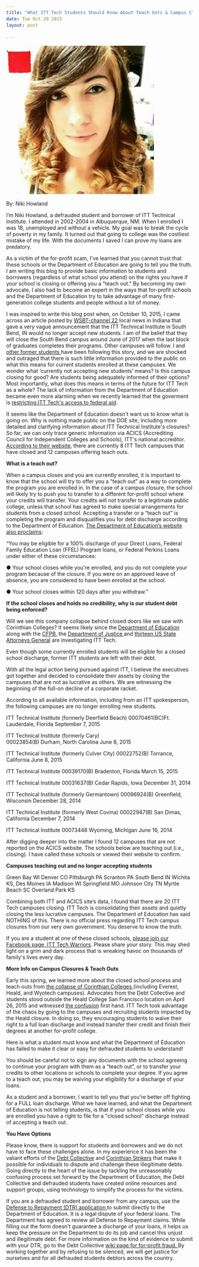 ```yaml
---
title: "What ITT Tech Students Should Know About Teach Outs & Campus Closures"
date: Tue Oct 20 2015
layout: post

---
```


![alt](/assets/images/2015/10/niki2.jpg)

By: Niki Howland

I’m Niki Howland, a defrauded student and borrower of ITT Technical Institute. I attended in 2002-2004 in Albuquerque, NM. When I enrolled I was 18, unemployed and without a vehicle. My goal was to break the cycle of poverty in my family. It turned out that going to college was the costliest mistake of my life. With the documents I saved I can prove my loans are predatory.

As a victim of the for-profit scam, I've learned that you cannot trust that these schools or the Department of Education are going to tell you the truth. I am writing this blog to provide basic information to students and borrowers (regardless of what school you attend) on the rights you have if your school is closing or offering you a "teach out." By becoming my own advocate, I also had to become an expert in the ways that for-profit schools and the Department of Education try to take advantage of many first-generation college students and people without a lot of money. 

I was inspired to write this blog post when, on October 10, 2015, I came across an article posted by [WSBT-channel 22](http://m.wsbt.com/news/ITT-Tech-no-longer-accepting-new-students/35765744) local news in Indiana that gave a very vague announcement that the ITT Technical Institute in South Bend, IN would no longer accept new students. I am of the belief that they will close the South Bend campus around June of 2017 when the last block of graduates completes their programs. Other campuses will follow. I and [ other former students ](http://www.facebook.com/groups/ITTTechnicalInstituteLawsuitWarriors/)have been following this story, and we are shocked and outraged that there is such little information provided to the public on what this means for current students enrolled at these campuses. We wonder what ‘currently not accepting new students’ means? Is this campus closing for good? Are students being adequately informed of their options? Most importantly, what does this means in terms of the future for ITT Tech as a whole? The lack of information from the Department of Education became even more alarming when we recently learned that the goverment is [restricting ITT Tech's access to federal aid](http://consumerist.com/2015/10/20/more-trouble-for-itt-education-services-agency-restricts-for-profits-use-of-federal-student-aid/). 


It seems like the Department of Education doesn't want us to know what is going on. Why is nothing made public on the DOE site, including more detailed and clarifying information about ITT Technical Institute's closures? So far, we can only trace generic information via  ACICS (Accrediting Council for Independent Colleges and Schools), ITT's national accreditor. [According to their website](http://www.acics.org/commission%20actions/content.aspx?id=1476), there are currently 8 ITT Tech campuses that have closed and 12 campuses offering teach outs. 

**What is a teach out?**

When a campus closes and you are currently enrolled, it is important to know that the school will try to offer you a “teach out” as a way to complete the program you are enrolled in. In the case of a campus closure, the school will likely try to push you to transfer to a different for-profit school where your credits will transfer. Your credits will not transfer to a legitimate public college, unless that school has agreed to make special arrangements for students from a closed school. Accepting a transfer or a “teach out” is completing the program and disqualifies you for debt discharge according to the Department of Education. [The Department of Education’s website also proclaims](http://https://studentaid.ed.gov/sa/repay-loans/forgiveness-cancellation/closed-school):

“You may be eligible for a 100% discharge of your Direct Loans, Federal Family Education Loan (FFEL) Program loans, or Federal Perkins Loans under either of these circumstances:

●	Your school closes while you're enrolled, and you do not complete your program because of the closure. If you were on an approved leave of absence, you are considered to have been enrolled at the school.

●	Your school closes within 120 days after you withdraw.”

**If the school closes and holds no credibility, why is our student debt being enforced?**


Will we see this company collapse behind closed doors like we saw with Corinthian Colleges? It seems likely since the [Department of Education](http://www.insidehighered.com/news/2015/06/01/itt-faces-new-scrutiny-education-department-and-states-wake-sec-charges) along with the [CFPB](http://http://www.consumerfinance.gov/newsroom/cfpb-sues-for-profit-college-chain-itt-for-predatory-lending/), the [Department of Justice ](http://www.insidehighered.com/quicktakes/2015/09/22/itt-tech-faces-justice-department-inquiry)and [thirteen US State Attorneys General](http://www.huffingtonpost.com/davidhalperin/state-attorneys-general-o_b_4677145.html) are investigating ITT Tech. 

Even though some currently enrolled students will be eligible for a closed school discharge, former ITT students are left with their debt. 


With all the legal action being pursued against ITT, I believe the executives got together and decided to consolidate their assets by closing the campuses that are not as lucrative as others. We are witnessing the beginning of the full-on decline of a corporate racket.


According to all available information, including from an ITT spokesperson, the following campuses are no longer enrolling new students. 

ITT Technical Institute
(formerly Deerfield Beach)
00070461(BC)Ft. Lauderdale, Florida
September 7, 2015

ITT Technical Institute
(formerly Cary)  
00023854(B) Durham, North Carolina
June 8, 2015

ITT Technical Institute
(formerly Culver City) 
00022752(B) Torrance, California
June 8, 2015

ITT Technical Institute
00039170(B) Bradenton, Florida
March 15, 2015

ITT Technical Institute
00031637(B) Cedar Rapids, Iowa
December 31, 2014

ITT Technical Institute
(formerly Germantown)
00096924(B) Greenfield, Wisconsin
December 28, 2014

ITT Technical Institute
(formerly West Covina)
00022947(B) San Dimas, California
December 7, 2014

ITT Technical Institute
00073448 Wyoming, Michigan
June 16, 2014

After digging deeper into the matter I found 12 campuses that are not reported on the ACICS website. The schools below are teaching out (i.e., closing). I have called these schools or viewed their website to confirm. 

**Campuses teaching out and no longer accepting students**

Green Bay WI
Denver CO
Pittsburgh PA
Scranton PA
South Bend IN
Wichita KS,
Des Moines IA
Madison WI
Springfield MO
Johnson City TN
Myrtle Beach SC
Overland Park KS

Combining both ITT and ACICS site’s data, I found that there are 20 ITT Tech campuses closing. ITT Tech is consolidating their assets and quietly closing the less lucrative campuses. The Department of Education has said NOTHING of this. There is no official press regarding ITT Tech campus closures from our very own government. You deserve to know the truth. 

If you are a student at one of these closed schools, [please join our Facebook page, ITT Tech Warriors](http://www.facebook.com/groups/ITTTechnicalInstituteLawsuitWarriors/). Please share your story. This may shed light on a grim and dark process that is wreaking havoc on thousands of family's lives every day.

**More Info on Campus Closures & Teach Outs**

Early this spring, we learned more about the closed school process and teach outs from [the collapse of Corinthian Colleges ](http://www.oag.ca.gov/Corinthian)(including Everest, Heald, and Wyotech campuses). Advocates from the Debt Collective and students stood outside the Heald College San Francisco location on April 26, 2015 and witnessed [the confusion](http://abc7news.com/education/students-shocked-over-heald-college-closure/683817/ ) first hand. ITT Tech took advantage of the chaos by going to the campuses and recruiting students impacted by the Heald closure. In doing so, they encouraging students to waive their right to a full loan discharge and instead transfer their credit and finish their degrees at another for-profit college. 

Here is what a student must know and what the Department of Education has failed to make it clear or easy for defrauded students to understand!


You should be careful not to sign any documents with the school agreeing to continue your program with them as a “teach out”, or to transfer your credits to other locations or schools to complete your degree. If you agree to a teach out, you may be waiving your eligibility for a discharge of your loans. 

As a student and a borrower, I want to tell you that you're better off fighting for a FULL loan discharge. What we have learned, and what the Department of Education is not telling students, is that if your school closes while you are enrolled you have a right to file for a "closed school" discharge instead of accepting a teach out. 




**You Have Options**

Please know, there is support for students and borrowers and we do not have to face these challenges alone. In my experience it has been the valiant efforts of the [Debt Collective](http://) and [Corinthian Strikers](http://debtcollective.org/studentstrike) that make it possible for individuals to dispute and challenge these illegitimate debts. Going directly to the heart of the issue by tackling the unreasonably confusing process set forward by the Department of Education, the Debt Collective and defrauded students have created online resources and support groups, using technology to simplify the process for the victims.

If you are a defrauded student and borrower from any campus, use the [Defense to Repayment (DTR)  application ](http://debtcollective.org/defense-to-repayment) to submit directly to the Department of Education. It is a legal dispute of your federal loans. The Department has agreed to review all Defense to Repayment claims. While filling out the form doesn't guarantee a discharge of your loans, it helps us keep the pressure on the Department to do its job and cancel this unjust and illegitimate debt. For more information on the kind of evidence to submit with your DTR, go to the Debt Collective [wiki page for for-profit fraud. ](http://wiki.debtcollective.org/For_Profit_Fraud) By working together and by refusing to be silenced, we will get justice for ourselves and for all defrauded students debtors across the country. 